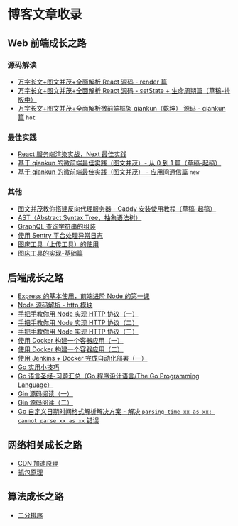 # 博客文章收录

## Web 前端成长之路

### 源码解读

+ [万字长文+图文并茂+全面解析 React 源码 - render 篇](https://github.com/a1029563229/Blogs/tree/master/Source-Code/react/1.md)
+ [万字长文+图文并茂+全面解析 React 源码 - setState + 生命周期篇（草稿-排版中）](https://github.com/a1029563229/Blogs/tree/master/Source-Code/react/2.md)
+ [万字长文+图文并茂+全面解析微前端框架 qiankun（乾坤） 源码 - qiankun 篇](https://github.com/a1029563229/Blogs/tree/master/Source-Code/qiankun/1.md) `hot`

### 最佳实践

+ [React 服务端渲染实战，Next 最佳实践](https://github.com/a1029563229/Blogs/tree/master/Introduction/react-ssr)
+ [基于 qiankun 的微前端最佳实践（图文并茂）- 从 0 到 1 篇（草稿-起稿）](https://github.com/a1029563229/Blogs/tree/master/BestPractices/qiankun/Start.md)
+ [基于 qiankun 的微前端最佳实践（图文并茂） - 应用间通信篇](https://github.com/a1029563229/Blogs/tree/master/BestPractices/qiankun/Communication.md) `new`
<!-- + [微前端实战 - 基于 qiankun 的最佳实践（草稿-起稿）](https://github.com/a1029563229/Blogs/tree/master/BestPractices/qiankun) -->

### 其他

+ [图文并茂教你搭建反向代理服务器 - Caddy 安装使用教程（草稿-起稿）](https://github.com/a1029563229/Blogs/tree/master/BestPractices/caddy)
+ [AST（Abstract Syntax Tree，抽象语法树）](https://github.com/a1029563229/Blogs/tree/master/Introduction/ast)
+ [GraphQL 查询字符串的组装](https://github.com/a1029563229/Blogs/tree/master/Introduction/graphql/graphql-query)
+ [使用 Sentry 平台处理异常日志](https://github.com/a1029563229/Blogs/tree/master/Introduction/Sentry)
+ [图床工具（上传工具）的使用](https://github.com/a1029563229/Blogs/tree/master/Plugins/Upload)
+ [图床工具的实现-基础篇](https://github.com/a1029563229/Blogs/tree/master/Plugins/Upload/Source)

## 后端成长之路

+ [Express 的基本使用，前端进阶 Node 的第一课](https://github.com/a1029563229/Blogs/tree/master/Introduction/node/express/README.md)
+ [Node 源码解析 - http 模块](https://github.com/a1029563229/Node-Source-Excerpt/tree/master/http)
+ [手把手教你用 Node 实现 HTTP 协议（一）](https://github.com/a1029563229/Blogs/tree/master/Introduction/http)
+ [手把手教你用 Node 实现 HTTP 协议（二）](https://github.com/a1029563229/Blogs/tree/master/Introduction/http/README2.md)
+ [手把手教你用 Node 实现 HTTP 协议（三）](https://github.com/a1029563229/Blogs/tree/master/Introduction/http/README3.md)
+ [使用 Docker 构建一个容器应用（一）](https://github.com/a1029563229/Blogs/tree/master/Introduction/docker/image)
+ [使用 Docker 构建一个容器应用（二）](https://github.com/a1029563229/Blogs/tree/master/Introduction/docker/image/README2.md)
+ [使用 Jenkins + Docker 完成自动化部署（一）](https://github.com/a1029563229/Blogs/tree/master/Introduction/jenkins/README.md)
+ [Go 实用小技巧](https://github.com/a1029563229/Blogs/tree/master/Introduction/go/skill/README.md)
+ [Go 语言圣经-习题汇总（Go 程序设计语言/The Go Programming Language）](https://github.com/a1029563229/Blogs/tree/master/Introduction/go/The-Go-Programming-Practice/README.md)
+ [Gin 源码阅读（一）](https://github.com/a1029563229/Blogs/tree/master/Source-Code/gin/1.md)
+ [Gin 源码阅读（二）](https://github.com/a1029563229/Blogs/tree/master/Source-Code/gin/2.md)
+ [Go 自定义日期时间格式解析解决方案 - 解决 `parsing time xx as xx: cannot parse xx as xx` 错误](https://github.com/a1029563229/Blogs/tree/master/BugFix/go/time)

## 网络相关成长之路

+ [CDN 加速原理](https://github.com/a1029563229/Blogs/tree/master/Excerpt/cdn)
+ [抓包原理](https://github.com/a1029563229/Blogs/tree/master/Excerpt/packetCapture)

## 算法成长之路

+ [二分排序](https://github.com/a1029563229/Blogs/tree/master/Introduction/algorithmic/division)